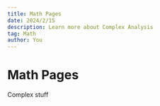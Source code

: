 ```yaml
---
title: Math Pages
date: 2024/2/15
description: Learn more about Complex Analysis
tag: Math
author: You
---
```


# Math Pages

Complex stuff